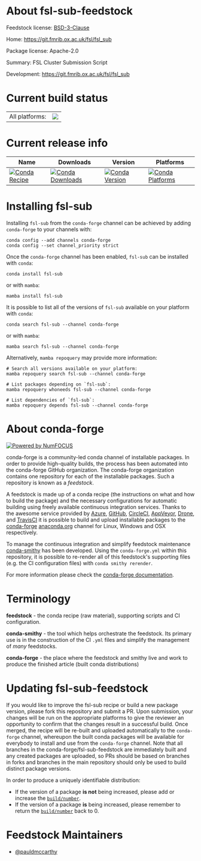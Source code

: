 About fsl-sub-feedstock
=======================

Feedstock license: [BSD-3-Clause](https://github.com/conda-forge/fsl-sub-feedstock/blob/main/LICENSE.txt)

Home: https://git.fmrib.ox.ac.uk/fsl/fsl_sub

Package license: Apache-2.0

Summary: FSL Cluster Submission Script

Development: https://git.fmrib.ox.ac.uk/fsl/fsl_sub

Current build status
====================


<table><tr><td>All platforms:</td>
    <td>
      <a href="https://dev.azure.com/conda-forge/feedstock-builds/_build/latest?definitionId=18990&branchName=main">
        <img src="https://dev.azure.com/conda-forge/feedstock-builds/_apis/build/status/fsl-sub-feedstock?branchName=main">
      </a>
    </td>
  </tr>
</table>

Current release info
====================

| Name | Downloads | Version | Platforms |
| --- | --- | --- | --- |
| [![Conda Recipe](https://img.shields.io/badge/recipe-fsl--sub-green.svg)](https://anaconda.org/conda-forge/fsl-sub) | [![Conda Downloads](https://img.shields.io/conda/dn/conda-forge/fsl-sub.svg)](https://anaconda.org/conda-forge/fsl-sub) | [![Conda Version](https://img.shields.io/conda/vn/conda-forge/fsl-sub.svg)](https://anaconda.org/conda-forge/fsl-sub) | [![Conda Platforms](https://img.shields.io/conda/pn/conda-forge/fsl-sub.svg)](https://anaconda.org/conda-forge/fsl-sub) |

Installing fsl-sub
==================

Installing `fsl-sub` from the `conda-forge` channel can be achieved by adding `conda-forge` to your channels with:

```
conda config --add channels conda-forge
conda config --set channel_priority strict
```

Once the `conda-forge` channel has been enabled, `fsl-sub` can be installed with `conda`:

```
conda install fsl-sub
```

or with `mamba`:

```
mamba install fsl-sub
```

It is possible to list all of the versions of `fsl-sub` available on your platform with `conda`:

```
conda search fsl-sub --channel conda-forge
```

or with `mamba`:

```
mamba search fsl-sub --channel conda-forge
```

Alternatively, `mamba repoquery` may provide more information:

```
# Search all versions available on your platform:
mamba repoquery search fsl-sub --channel conda-forge

# List packages depending on `fsl-sub`:
mamba repoquery whoneeds fsl-sub --channel conda-forge

# List dependencies of `fsl-sub`:
mamba repoquery depends fsl-sub --channel conda-forge
```


About conda-forge
=================

[![Powered by
NumFOCUS](https://img.shields.io/badge/powered%20by-NumFOCUS-orange.svg?style=flat&colorA=E1523D&colorB=007D8A)](https://numfocus.org)

conda-forge is a community-led conda channel of installable packages.
In order to provide high-quality builds, the process has been automated into the
conda-forge GitHub organization. The conda-forge organization contains one repository
for each of the installable packages. Such a repository is known as a *feedstock*.

A feedstock is made up of a conda recipe (the instructions on what and how to build
the package) and the necessary configurations for automatic building using freely
available continuous integration services. Thanks to the awesome service provided by
[Azure](https://azure.microsoft.com/en-us/services/devops/), [GitHub](https://github.com/),
[CircleCI](https://circleci.com/), [AppVeyor](https://www.appveyor.com/),
[Drone](https://cloud.drone.io/welcome), and [TravisCI](https://travis-ci.com/)
it is possible to build and upload installable packages to the
[conda-forge](https://anaconda.org/conda-forge) [anaconda.org](https://anaconda.org/)
channel for Linux, Windows and OSX respectively.

To manage the continuous integration and simplify feedstock maintenance
[conda-smithy](https://github.com/conda-forge/conda-smithy) has been developed.
Using the ``conda-forge.yml`` within this repository, it is possible to re-render all of
this feedstock's supporting files (e.g. the CI configuration files) with ``conda smithy rerender``.

For more information please check the [conda-forge documentation](https://conda-forge.org/docs/).

Terminology
===========

**feedstock** - the conda recipe (raw material), supporting scripts and CI configuration.

**conda-smithy** - the tool which helps orchestrate the feedstock.
                   Its primary use is in the construction of the CI ``.yml`` files
                   and simplify the management of *many* feedstocks.

**conda-forge** - the place where the feedstock and smithy live and work to
                  produce the finished article (built conda distributions)


Updating fsl-sub-feedstock
==========================

If you would like to improve the fsl-sub recipe or build a new
package version, please fork this repository and submit a PR. Upon submission,
your changes will be run on the appropriate platforms to give the reviewer an
opportunity to confirm that the changes result in a successful build. Once
merged, the recipe will be re-built and uploaded automatically to the
`conda-forge` channel, whereupon the built conda packages will be available for
everybody to install and use from the `conda-forge` channel.
Note that all branches in the conda-forge/fsl-sub-feedstock are
immediately built and any created packages are uploaded, so PRs should be based
on branches in forks and branches in the main repository should only be used to
build distinct package versions.

In order to produce a uniquely identifiable distribution:
 * If the version of a package **is not** being increased, please add or increase
   the [``build/number``](https://docs.conda.io/projects/conda-build/en/latest/resources/define-metadata.html#build-number-and-string).
 * If the version of a package **is** being increased, please remember to return
   the [``build/number``](https://docs.conda.io/projects/conda-build/en/latest/resources/define-metadata.html#build-number-and-string)
   back to 0.

Feedstock Maintainers
=====================

* [@pauldmccarthy](https://github.com/pauldmccarthy/)

